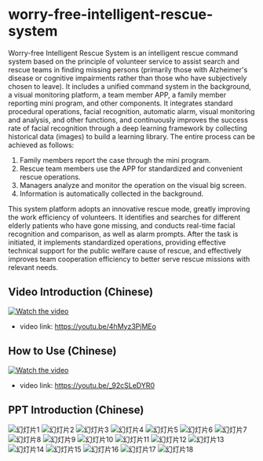 ﻿# worry-free-intelligent-rescue-system
 
Worry-free Intelligent Rescue System is an intelligent rescue command system based on the principle of volunteer service to assist search and rescue teams in finding missing persons (primarily those with Alzheimer's disease or cognitive impairments rather than those who have subjectively chosen to leave). It includes a unified command system in the background, a visual monitoring platform, a team member APP, a family member reporting mini program, and other components. It integrates standard procedural operations, facial recognition, automatic alarm, visual monitoring and analysis, and other functions, and continuously improves the success rate of facial recognition through a deep learning framework by collecting historical data (images) to build a learning library. The entire process can be achieved as follows:

1. Family members report the case through the mini program.
2. Rescue team members use the APP for standardized and convenient rescue operations.
3. Managers analyze and monitor the operation on the visual big screen.
4. Information is automatically collected in the background.


This system platform adopts an innovative rescue mode, greatly improving the work efficiency of volunteers. It identifies and searches for different elderly patients who have gone missing, and conducts real-time facial recognition and comparison, as well as alarm prompts. After the task is initiated, it implements standardized operations, providing effective technical support for the public welfare cause of rescue, and effectively improves team cooperation efficiency to better serve rescue missions with relevant needs.

## Video Introduction (Chinese)
 [![Watch the video](https://img.youtube.com/vi/4hMyz3PjMEo/maxresdefault.jpg)](https://youtu.be/4hMyz3PjMEo)
 * video link: https://youtu.be/4hMyz3PjMEo
 
## How to Use (Chinese)
 [![Watch the video](https://img.youtube.com/vi/_92cSLeDYR0/maxresdefault.jpg)](https://youtu.be/_92cSLeDYR0)
 * video link: https://youtu.be/_92cSLeDYR0

## PPT Introduction (Chinese)
![幻灯片1](https://user-images.githubusercontent.com/56916034/236321759-49ee729d-2127-4249-b84e-828cb7a36173.PNG)
![幻灯片2](https://user-images.githubusercontent.com/56916034/236321781-557da019-380b-4639-ad7d-664ab8c871b5.PNG)
![幻灯片3](https://user-images.githubusercontent.com/56916034/236321797-05aab25f-8b2e-4c84-b0a3-08348a177d2f.PNG)
![幻灯片4](https://user-images.githubusercontent.com/56916034/236321828-9722858c-9c9d-4d8b-9eff-505593125e1c.PNG)
![幻灯片5](https://user-images.githubusercontent.com/56916034/236321846-69d8cf0b-720a-4cf3-ab9f-391c245cc702.PNG)
![幻灯片6](https://user-images.githubusercontent.com/56916034/236321874-81501f5d-5864-41e5-a0c7-df75b93df00b.PNG)
![幻灯片7](https://user-images.githubusercontent.com/56916034/236321903-6ea19868-4c3c-4edb-bbd7-187453739c90.PNG)
![幻灯片8](https://user-images.githubusercontent.com/56916034/236321925-61b1f189-3d8d-4d11-aba6-c8256d07fe96.PNG)
![幻灯片9](https://user-images.githubusercontent.com/56916034/236321956-a84a14dd-e3c7-468a-8d69-d3b7b708d654.PNG)
![幻灯片10](https://user-images.githubusercontent.com/56916034/236321980-6339bb47-8d94-4973-b61b-dfa703f8166f.PNG)
![幻灯片11](https://user-images.githubusercontent.com/56916034/236322000-46b0531d-b368-4b3c-a1c8-08c2929963f7.PNG)
![幻灯片12](https://user-images.githubusercontent.com/56916034/236322019-ce04dc19-6804-48a5-82bb-34c1270215fa.PNG)
![幻灯片13](https://user-images.githubusercontent.com/56916034/236322027-eb6c547b-624c-4aa5-811b-b0315192281f.PNG)
![幻灯片14](https://user-images.githubusercontent.com/56916034/236322039-15cdac26-56f4-4743-a502-6718a9e973b7.PNG)
![幻灯片15](https://user-images.githubusercontent.com/56916034/236322056-529835b9-d9b7-4ee0-933a-440895a90555.PNG)
![幻灯片16](https://user-images.githubusercontent.com/56916034/236322072-cbd7754d-152f-4d07-985b-c5eb3bbf865a.PNG)
![幻灯片17](https://user-images.githubusercontent.com/56916034/236322083-1464ca63-e6df-4ec2-b024-b11a4f6342cf.PNG)
![幻灯片18](https://user-images.githubusercontent.com/56916034/236322097-351432d6-b98e-4980-a88a-17ed29d51571.PNG)
